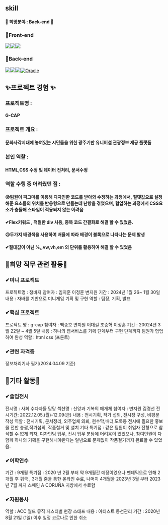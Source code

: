## skill
#### 💖 희망분야 : Back-end 💖
### 🎁Front-end 
<img src="https://img.shields.io/badge/javascript-F7DF1E?style=for-the-badge&logo=javascript&logoColor=black"/><img src="https://img.shields.io/badge/html-E34F26?style=for-the-badge&logo=html5&logoColor=white"><img src="https://img.shields.io/badge/css-1572B6?style=for-the-badge&logo=css3&logoColor=white">
### 🎁Back-end
<img src="https://img.shields.io/badge/java-007396?style=for-the-badge&logo=OpenJDK&logoColor=white"><img src="https://img.shields.io/badge/Python-3776AB?style=for-the-badge&logo=Python&logoColor=white"><img src="https://img.shields.io/badge/Spring-6DB33F?style=for-the-badge&logo=Spring&logoColor=white">[![Oracle](https://img.shields.io/badge/Oracle-F80000?style=for-the-badge&logo=oracle&logoColor=white)](https://www.oracle.com/)

## ✨프로젝트 경험 ✨

### 프로젝트명 :
#### G-CAP
### 프로젝트 개요 :
#### 문화사각지대에 놓여있는 시민들을 위한 광주기반 유니버설 관광정보 제공 플랫폼 
### 본인 역할 :
#### HTML,CSS 수정 및 데이터 전처리, 문서수정
### 역할 수행 중 어려웠던 점 :
#### 😥팀원이 피그마를 이용해 디자인한 코드를 받아와 수정하는 과정에서, 절댓값으로 설정해준 요소들의 위치를 반응형으로 만들는데 난항을 겪었으며, 협업하는 과정에서 CSS요소가 충돌해 스타일이 적용되지 않는 어려움
#### ✔Flex키워드 , 적절한 div 사용, 중복 코드 간결화로 해결 할 수 있었음.
#### 😥두가지 배경색을 사용하여 배율에 따라 배경이 블록으로 나타나는 문제 발생 
#### ✔절대값이 아닌 %,,vw,vh,em 의 단위를 활용하여 해결 할 수 있었음 



## 🌹희망 직무 관련 활동🌹

### ✔미니 프로젝트 
프로젝트명 : 청바지 
참여자 :  임지훈 이정훈 변지원 
기간 : 2024년 1월 26~ 1월 30일 
 내용 : 자바를 기반으로 미니게임 기획 및 구현 
 역할 : 팀장, 기획, 발표 
### ✔핵심 프로젝트 
프로젝트 명 : g-cap
참여자 : 백종호 변지원 이대길 조승혁 이정훈 
기간 : 20024년 3월 22일 ~ 4월 5일
내용 : 하나의 웹서비스를 기획 단계부터 구현 단계까지 팀원가 협업하여 완성 
역할 : html css (프론트)

### ✔관련 자격증 
정보처리기사 필기(2024.04.09 기준) 

##  🌹기타 활동🌹

### ✔졸업전시 
전시명 : 사회 수다자들 
담당 섹션명 : 신앙과 기복의 매개체 
참여자 : 변지원 김경선 
전시기간: 2022.12.05.(월)-12.09(금) 
내용 : 전시기획, 작가 섭외, 전시장 구성, 비평문 작성 
역할 : 전시기획, 문서정리, 외주업체 의뢰, 현수막,배더,도록등 전시에 필요한 홍보물 전반 총괄,작가섭외, 작품철거 및 설치 
기타 특기점 : 같은 팀원이 취업자 전형으로 참석할 수 없게 되자, 디자인팀 업무,  전시 업무 분담에 어려움이 있었으나, 참여인원이 다 함께 하나의 기획을 구현해내야한다는 일념으로 문제없이 작품철거까지 완료할 수 있었음. 
### ✔어학연수 
기간 : 9개월 
특기점 :  2020 년 2월 부터 약 9개월간 예정이었으나 팬데믹으로 인해 2개월 후 귀국 , 3개월 줌을 통한 온라인 수료, 나머지 4개월을 2023년 3월 부터 2023년 7월 까지 스페인 A CORUÑA 지방에서 수료함 

### ✔자원봉사 
역할 : ACC 월드 뮤직 페스티벌 현장 스태프 
내용 : 아티스트 동선관리 
기간 : 2020년 8월 21일 (1일) 이후 일정 코로나로 인한 취소 
